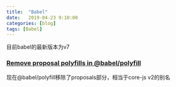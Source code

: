 ```yaml
---
title:  "Babel"
date:   2019-04-23 9:10:00
categories: [blog]
tags: [Babel]
---
```


目前babel的最新版本为v7

### [Remove proposal polyfills in @babel/polyfill](1)
现在@babel/polyfill移除了proposals部分，相当于core-js v2的别名

[1]: https://www.babeljs.cn/docs/v7-migration#remove-proposal-polyfills-in-babel-polyfill-https-githubcom-babel-babel-issues-8416